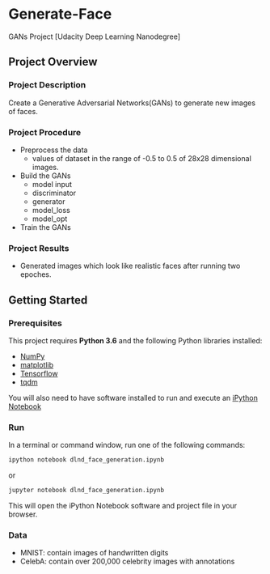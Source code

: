 # Generate-Face
GANs Project [Udacity Deep Learning Nanodegree]

## Project Overview
### Project Description
Create a Generative Adversarial Networks(GANs) to generate new images of faces.

### Project Procedure
- Preprocess the data
  - values of dataset in the range of -0.5 to 0.5 of 28x28 dimensional images.
- Build the GANs
  - model input
  - discriminator
  - generator
  - model_loss
  - model_opt
- Train the GANs

### Project Results
- Generated images which look like realistic faces after running two epoches.

## Getting Started
### Prerequisites
This project requires **Python 3.6** and the following Python libraries installed:
- [NumPy](http://www.numpy.org/)
- [matplotlib](http://matplotlib.org/)
- [Tensorflow](https://www.tensorflow.org/install/pip)
- [tqdm](https://anaconda.org/conda-forge/tqdm)

You will also need to have software installed to run and execute an [iPython Notebook](http://ipython.org/notebook.html)


### Run
In a terminal or command window, run one of the following commands:

```bash
ipython notebook dlnd_face_generation.ipynb
```  
or
```bash
jupyter notebook dlnd_face_generation.ipynb
```

This will open the iPython Notebook software and project file in your browser.

### Data
- MNIST: contain images of handwritten digits
- CelebA: contain over 200,000 celebrity images with annotations
